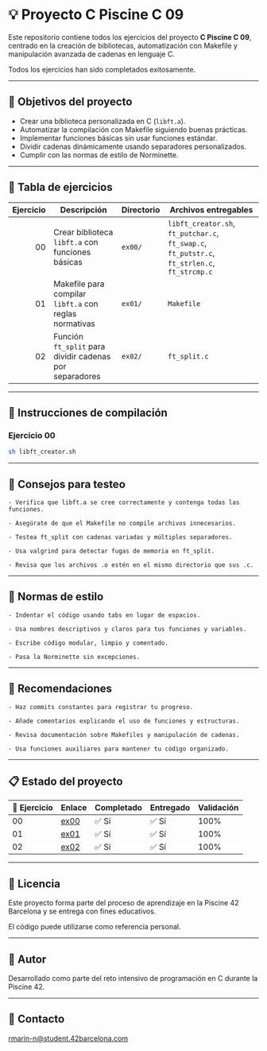 # 💡 Proyecto C Piscine C 09

Este repositorio contiene todos los ejercicios del proyecto **C Piscine C 09**, centrado en la creación de bibliotecas, automatización con Makefile y manipulación avanzada de cadenas en lenguaje C.

Todos los ejercicios han sido completados exitosamente.

---

## 🎯 Objetivos del proyecto

- Crear una biblioteca personalizada en C (`libft.a`).
- Automatizar la compilación con Makefile siguiendo buenas prácticas.
- Implementar funciones básicas sin usar funciones estándar.
- Dividir cadenas dinámicamente usando separadores personalizados.
- Cumplir con las normas de estilo de Norminette.

---

## 📁 Tabla de ejercicios

| Ejercicio | Descripción                                              | Directorio | Archivos entregables                                                                 |
|----------:|----------------------------------------------------------|------------|--------------------------------------------------------------------------------------|
| 00        | Crear biblioteca `libft.a` con funciones básicas         | `ex00/`    | `libft_creator.sh`, `ft_putchar.c`, `ft_swap.c`, `ft_putstr.c`, `ft_strlen.c`, `ft_strcmp.c` |
| 01        | Makefile para compilar `libft.a` con reglas normativas  | `ex01/`    | `Makefile`                                                                          |
| 02        | Función `ft_split` para dividir cadenas por separadores | `ex02/`    | `ft_split.c`                                                                        |

---

## 🔧 Instrucciones de compilación

### Ejercicio 00

```bash
sh libft_creator.sh
```

---

## 🧪 Consejos para testeo

    - Verifica que libft.a se cree correctamente y contenga todas las funciones.

    - Asegúrate de que el Makefile no compile archivos innecesarios.

    - Testea ft_split con cadenas variadas y múltiples separadores.

    - Usa valgrind para detectar fugas de memoria en ft_split.

    - Revisa que los archivos .o estén en el mismo directorio que sus .c.

---

## 📐 Normas de estilo

    - Indentar el código usando tabs en lugar de espacios.

    - Usa nombres descriptivos y claros para tus funciones y variables.

    - Escribe código modular, limpio y comentado.

    - Pasa la Norminette sin excepciones.

---

## 📌 Recomendaciones

    - Haz commits constantes para registrar tu progreso.

    - Añade comentarios explicando el uso de funciones y estructuras.

    - Revisa documentación sobre Makefiles y manipulación de cadenas.

    - Usa funciones auxiliares para mantener tu código organizado.

---

## 📋 Estado del proyecto

| 🧩 Ejercicio | Enlace                                      | Completado | Entregado | Validación |
|--------------|---------------------------------------------|------------|-----------|------------|
| 00           | [ex00](./ex00/)                             | ✅ Sí      | ✅ Sí     | 100%       |
| 01           | [ex01](./ex01/)                             | ✅ Sí      | ✅ Sí     | 100%       |
| 02           | [ex02](./ex02/)                             | ✅ Sí      | ✅ Sí     | 100%       |

---

## 📜 Licencia

Este proyecto forma parte del proceso de aprendizaje en la Piscine 42 Barcelona y se entrega con fines educativos.

El código puede utilizarse como referencia personal.

---

## 🙋 Autor
Desarrollado como parte del reto intensivo de programación en C durante la Piscine 42.

---

## 📧 Contacto
[rmarin-n@student.42barcelona.com](mailto:rmarin-n@student.42barcelona.com)
